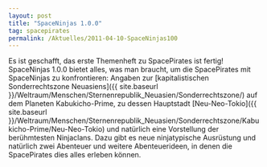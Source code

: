 ```yaml
---
layout: post
title: "SpaceNinjas 1.0.0"
tag: spacepirates
permalink: /Aktuelles/2011-04-10-SpaceNinjas100
---
```


Es ist geschafft, das erste Themenheft zu SpacePirates ist fertig! SpaceNinjas 1.0.0 bietet alles, was man braucht, um die SpacePirates mit SpaceNinjas zu konfrontieren: 
Angaben zur [kapitalistischen Sonderrechtszone Neuasiens]({{ site.baseurl }}/Weltraum/Menschen/Sternenrepublik_Neuasien/Sonderrechtszone/) auf dem Planeten Kabukicho-Prime, zu dessen Hauptstadt [Neu-Neo-Tokio]({{ site.baseurl }}/Weltraum/Menschen/Sternenrepublik_Neuasien/Sonderrechtszone/Kabukicho-Prime/Neu-Neo-Tokio) und natürlich eine Vorstellung der berühmtesten Ninjaclans. Dazu gibt es neue ninjatypische Ausrüstung und natürlich zwei Abenteuer und weitere Abenteuerideen, in denen die SpacePirates dies alles erleben können.
